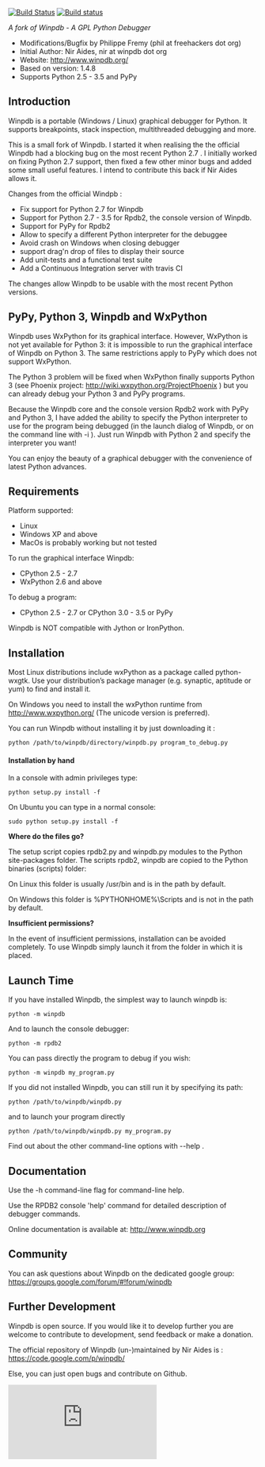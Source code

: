 [![Build Status](https://travis-ci.org/bluebird75/winpdb.svg?branch=winpdb)](https://travis-ci.org/bluebird75/winpdb)
[![Build status](https://ci.appveyor.com/api/projects/status/l3a98gaeamkgwrl7?svg=true&passingText=Windows%20Build%20passing&failingText=Windows%20Build%20failed)](https://ci.appveyor.com/project/bluebird75/winpdb)


*A fork of Winpdb - A GPL Python Debugger*

* Modifications/Bugfix by Philippe Fremy (phil at freehackers dot org)
* Initial Author: Nir Aides, nir at winpdb dot org
* Website: http://www.winpdb.org/
* Based on version: 1.4.8
* Supports Python 2.5 - 3.5 and PyPy


## Introduction

Winpdb is a portable (Windows / Linux) graphical debugger for Python. It supports breakpoints, stack inspection, multithreaded debugging and more.

This is a small fork of Winpdb. I started it when realising the the official Winpdb had a blocking bug
on the most recent Python 2.7 . I initially worked on fixing  Python 2.7 support, then fixed a few other minor
bugs and added some small useful features. I intend to contribute this back if Nir Aides allows it.
    
Changes from the official Windpb :
* Fix support for Python 2.7 for Winpdb
* Support for Python 2.7 - 3.5 for Rpdb2, the console version of Winpdb.
* Support for PyPy for Rpdb2
* Allow to specify a different Python interpreter for the debuggee
* Avoid crash on Windows when closing debugger
* support drag'n drop of files to display their source
* Add unit-tests and a functional test suite 
* Add a Continuous Integration server with travis CI
  
The changes allow Winpdb to be usable with the most recent Python versions.

## PyPy, Python 3, Winpdb and WxPython

Winpdb uses WxPython for its graphical interface. However, WxPython is not yet available for Python 3: it is impossible to run the graphical interface of Winpdb on Python 3. The same restrictions apply to PyPy which does
not support WxPython.

The Python 3 problem will be fixed when WxPython finally supports Python 3 (see Phoenix project: http://wiki.wxpython.org/ProjectPhoenix ) but you can already debug your Python 3 and PyPy programs.

Because the Winpdb core and the console version Rpdb2 work with PyPy and Python 3, I have added
the ability to specify the Python interpreter to use for the program being debugged (in the launch dialog of Winpdb, or on the command line with -i ). Just run Winpdb with Python 2 and specify the interpreter you want!

You can enjoy the beauty of a graphical debugger with the convenience of latest Python advances.


## Requirements

Platform supported:
* Linux
* Windows XP and above
* MacOs is probably working but not tested

To run the graphical interface Winpdb:
* CPython 2.5 - 2.7
* WxPython 2.6 and above

To debug a program:
* CPython 2.5 - 2.7 or CPython 3.0 - 3.5 or PyPy

Winpdb is NOT compatible with Jython or IronPython.

## Installation

Most Linux distributions include wxPython as a package called python-wxgtk. 
Use your distribution’s package manager (e.g. synaptic, aptitude or yum) 
to find and install it.

On Windows you need to install the wxPython runtime from 
http://www.wxpython.org/ (The unicode version is preferred).

You can run Winpdb without installing it by just downloading it :

    python /path/to/winpdb/directory/winpdb.py program_to_debug.py

#### Installation by hand

In a console with admin privileges type:

    python setup.py install -f

On Ubuntu you can type in a normal console:
    
    sudo python setup.py install -f

**Where do the files go?**

The setup script copies rpdb2.py and winpdb.py modules to the Python 
site-packages folder. The scripts rpdb2, winpdb are copied to the 
Python binaries (scripts) folder:

On Linux this folder is usually /usr/bin and is in the path by default. 

On Windows this folder is %PYTHONHOME%\Scripts and is not in the path by
default.

**Insufficient permissions?**

In the event of insufficient permissions, installation can be avoided 
completely. To use Winpdb simply launch it from the folder in which it is 
placed.

## Launch Time

If you have installed Winpdb, the simplest way to launch winpdb is:

    python -m winpdb
    
And to launch the console debugger:

    python -m rpdb2
    
You can pass directly the program to debug if you wish:

    python -m winpdb my_program.py

    
If you did not installed Winpdb, you can still run it by specifying its path:

    python /path/to/winpdb/winpdb.py 
    
and to launch your program directly

    python /path/to/winpdb/winpdb.py my_program.py
    
Find out about the other command-line options with --help .    
    



## Documentation

Use the -h command-line flag for command-line help.

Use the RPDB2 console 'help' command for detailed description of debugger 
commands.

Online documentation is available at:
http://www.winpdb.org


## Community

You can ask questions about Winpdb on the dedicated google group: https://groups.google.com/forum/#!forum/winpdb

## Further Development

Winpdb is open source. If you would like it to develop further you are
welcome to contribute to development, send feedback or make a donation.

The official repository of Winpdb (un-)maintained by Nir Aides is : https://code.google.com/p/winpdb/

Else, you can just open bugs and contribute on Github.

![stats](https://stats.sylphide-consulting.com/piwik/piwik.php?idsite=38&rec=1)

